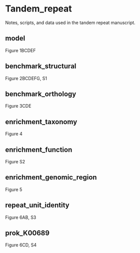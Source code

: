 # Tandem_repeat

Notes, scripts, and data used in the tandem repeat manuscript.


model
---
Figure 1BCDEF


benchmark_structural
---
Figure 2BCDEFG, S1


benchmark_orthology
---
Figure 3CDE


enrichment_taxonomy
---
Figure 4


enrichment_function
---
Figure S2


enrichment_genomic_region
---
Figure 5


repeat_unit_identity
---
Figure 6AB, S3


prok_K00689
---
Figure 6CD, S4